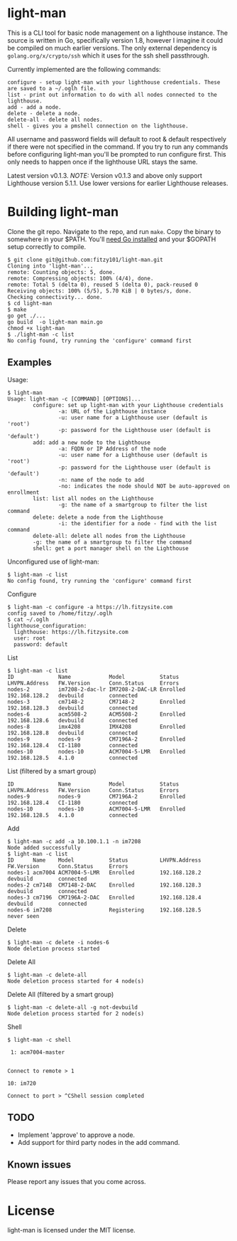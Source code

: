 # light-man

This is a CLI tool for basic node management on a lighthouse instance. The source is written in Go, specifically version 1.8, however I imagine it could be compiled on much earlier versions. The only external dependency is `golang.org/x/crypto/ssh` which it uses for the ssh shell passthrough.

Currently implemented are the following commands:

```
configure - setup light-man with your lighthouse credentials. These are saved to a ~/.oglh file.
list - print out information to do with all nodes connected to the lighthouse.
add - add a node.
delete - delete a node.
delete-all - delete all nodes.
shell - gives you a pmshell connection on the lighthouse.
```

All username and password fields will default to root & default respectively if there were not specified in the command. If you try to run any commands before configuring light-man you'll be prompted to run configure first. This only needs to happen once if the lighthouse URL stays the same.

Latest version v0.1.3.
*NOTE:* Version v0.1.3 and above only support Lighthouse version 5.1.1. Use lower versions for earlier Lighthouse releases.

# Building light-man
Clone the git repo. Navigate to the repo, and run `make`. Copy the binary to somewhere in your $PATH. 
You'll [need Go installed](https://golang.org/doc/install) and your $GOPATH setup correctly to compile.

```
$ git clone git@github.com:fitzy101/light-man.git
Cloning into 'light-man'...
remote: Counting objects: 5, done.
remote: Compressing objects: 100% (4/4), done.
remote: Total 5 (delta 0), reused 5 (delta 0), pack-reused 0
Receiving objects: 100% (5/5), 5.70 KiB | 0 bytes/s, done.
Checking connectivity... done.
$ cd light-man
$ make
go get ./...
go build  -o light-man main.go
chmod +x light-man
$ ./light-man -c list
No config found, try running the 'configure' command first
```

## Examples

Usage:
```
$ light-man
Usage: light-man -c [COMMAND] [OPTIONS]...
        configure: set up light-man with your Lighthouse credentials
                -a: URL of the Lighthouse instance
                -u: user name for a Lighthouse user (default is 'root')
                -p: password for the Lighthouse user (default is 'default')
        add: add a new node to the Lighthouse
                -a: FQDN or IP Address of the node
                -u: user name for a Lighthouse user (default is 'root')
                -p: password for the Lighthouse user (default is 'default')
                -n: name of the node to add
                -no: indicates the node should NOT be auto-approved on enrollment
        list: list all nodes on the Lighthouse
                -g: the name of a smartgroup to filter the list command
        delete: delete a node from the Lighthouse
                -i: the identifier for a node - find with the list command
        delete-all: delete all nodes from the Lighthouse
		-g: the name of a smartgroup to filter the command
        shell: get a port manager shell on the Lighthouse
```

Unconfigured use of light-man:
```
$ light-man -c list
No config found, try running the 'configure' command first
```

Configure
```
$ light-man -c configure -a https://lh.fitzysite.com
config saved to /home/fitzy/.oglh
$ cat ~/.oglh
lighthouse_configuration:
  lighthouse: https://lh.fitzysite.com
  user: root
  password: default
```

List
```
$ light-man -c list
ID              Name            Model           Status          LHVPN.Address   FW.Version      Conn.Status     Errors
nodes-2         im7208-2-dac-lr IM7208-2-DAC-LR Enrolled        192.168.128.2   devbuild        connected
nodes-3         cm7148-2        CM7148-2        Enrolled        192.168.128.3   devbuild        connected
nodes-6         acm5508-2       ACM5508-2       Enrolled        192.168.128.6   devbuild        connected
nodes-8         imx4208         IMX4208         Enrolled        192.168.128.8   devbuild        connected
nodes-9         nodes-9         CM7196A-2       Enrolled        192.168.128.4   CI-1180         connected
nodes-10        nodes-10        ACM7004-5-LMR   Enrolled        192.168.128.5   4.1.0           connected
```

List (filtered by a smart group)
```
ID              Name            Model           Status          LHVPN.Address   FW.Version      Conn.Status     Errors
nodes-9         nodes-9         CM7196A-2       Enrolled        192.168.128.4   CI-1180         connected
nodes-10        nodes-10        ACM7004-5-LMR   Enrolled        192.168.128.5   4.1.0           connected
```

Add
```
$ light-man -c add -a 10.100.1.1 -n im7208
Node added successfully
$ light-man -c list
ID      Name    Model           Status          LHVPN.Address   FW.Version      Conn.Status     Errors
nodes-1 acm7004 ACM7004-5-LMR   Enrolled        192.168.128.2   devbuild        connected
nodes-2 cm7148  CM7148-2-DAC    Enrolled        192.168.128.3   devbuild        connected
nodes-3 cm7196  CM7196A-2-DAC   Enrolled        192.168.128.4   devbuild        connected
nodes-6 im7208                  Registering     192.168.128.5                   never seen
```

Delete
```
$ light-man -c delete -i nodes-6
Node deletion process started
```

Delete All
```
$ light-man -c delete-all
Node deletion process started for 4 node(s)
```

Delete All (filtered by a smart group)
```
$ light-man -c delete-all -g not-devbuild
Node deletion process started for 2 node(s)
```


Shell
```
$ light-man -c shell
 
 1: acm7004-master 
                   
 
Connect to remote > 1
 
10: im720
 
Connect to port > ^CShell session completed
```

## TODO
- Implement 'approve' to approve a node.
- Add support for third party nodes in the add command.
 
## Known issues
Please report any issues that you come across.

# License
light-man is licensed under the MIT license.
